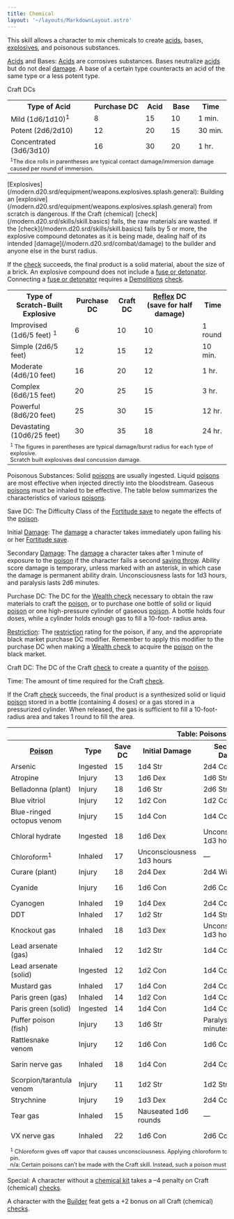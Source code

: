 ```yaml
---
title: Chemical
layout: '~/layouts/MarkdownLayout.astro'
---
```

This skill allows a character to mix chemicals to create
[acids](/modern.d20.srd/environment.hazards/acid), bases,
[explosives](/modern.d20.srd/equipment/weapons.explosives.splash.general), and
poisonous substances.

[Acids](/modern.d20.srd/environment.hazards/acid) and Bases:
[Acids](/modern.d20.srd/environment.hazards/acid) are corrosives substances.
Bases neutralize [acids](/modern.d20.srd/environment.hazards/acid) but do not
deal [damage](/modern.d20.srd/combat/damage). A base of a certain type
counteracts an acid of the same type or a less potent type.

Craft DCs


<table> <tr> <th>Type of Acid</th> <th>Purchase DC</th> <th>Acid</th> <th>Base</th> <th>Time</th> </tr> <tr><td> Mild (1d6/1d10)<sup>1</sup></td><td> 8</td><td> 15</td><td> 10</td><td> 1 min. </td></tr> <tr class="shaded"><td> Potent (2d6/2d10)</td><td> 12</td><td> 20</td><td> 15</td><td> 30 min. </td></tr> <tr><td> Concentrated (3d6/3d10)</td><td> 16</td><td> 30</td><td> 20</td><td> 1 hr. </td></tr> <tr><td colspan="5" style="font-size: .8em; text-align: left"> <sup>1</sup>The dice rolls in parentheses are typical contact damage/immersion damage caused per round of immersion. </td></tr> </table>
 [Explosives](/modern.d20.srd/equipment/weapons.explosives.splash.general):
Building an
[explosive](/modern.d20.srd/equipment/weapons.explosives.splash.general) from
scratch is dangerous. If the Craft (chemical)
[check](/modern.d20.srd/skills/skill.basics) fails, the raw
materials are wasted. If the
[check](/modern.d20.srd/skills/skill.basics) fails by 5 or more, the
explosive compound detonates as it is being made, dealing half of its intended
[damage](/modern.d20.srd/combat/damage) to the builder and anyone else in the
burst radius.

If the [check](/modern.d20.srd/skills/skill.basics) succeeds, the
final product is a solid material, about the size of a brick. An explosive
compound does not include a [fuse or detonator](/modern.d20.srd/equipment/professional.equipment). Connecting a
[fuse or detonator](/modern.d20.srd/equipment/professional.equipment) requires
a [Demolitions](/modern.d20.srd/skills/demolitions)
[check](/modern.d20.srd/skills/skill.basics).


<table> <tr> <th>Type of Scratch-Built Explosive</th> <th>Purchase DC</th> <th>Craft DC</th> <th><a href="/modern.d20.srd/basics/saving.throws">Reflex</a> DC (save for half damage)</th> <th>Time</th> </tr> <tr><td> Improvised (1d6/5 feet) <sup>1</sup></td><td> 6</td><td> 10</td><td> 10</td><td> 1 round </td></tr> <tr class="shaded"><td> Simple (2d6/5 feet)</td><td> 12</td><td> 15</td><td> 12</td><td> 10 min. </td></tr> <tr><td> Moderate (4d6/10 feet)</td><td> 16</td><td> 20</td><td> 12</td><td> 1 hr. </td></tr> <tr class="shaded"><td> Complex (6d6/15 feet)</td><td> 20</td><td> 25</td><td> 15</td><td> 3 hr. </td></tr> <tr><td> Powerful (8d6/20 feet)</td><td> 25</td><td> 30</td><td> 15</td><td> 12 hr. </td></tr> <tr class="shaded"><td> Devastating (10d6/25 feet)</td><td> 30</td><td> 35</td><td> 18</td><td> 24 hr. </td></tr> <tr><td colspan="5" style="font-size: .8em; text-align: left"><sup>1</sup> The figures in parentheses are typical damage/burst radius for each type of explosive.<br/> Scratch built explosives deal concussion damage. </td></tr> </table>



Poisonous Substances: Solid
[poisons](/modern.d20.srd/environment.hazards/poison) are usually ingested.
Liquid [poisons](/modern.d20.srd/environment.hazards/poison) are most
effective when injected directly into the bloodstream. Gaseous
[poisons](/modern.d20.srd/environment.hazards/poison) must be inhaled to be
effective. The table below summarizes the characteristics of various
[poisons](/modern.d20.srd/environment.hazards/poison).

Save DC: The Difficulty Class of the [Fortitude save](/modern.d20.srd/basics/saving.throws) to negate the effects of the
[poison](/modern.d20.srd/environment.hazards/poison).

Initial [Damage](/modern.d20.srd/combat/damage): The
[damage](/modern.d20.srd/combat/damage) a character takes immediately upon
failing his or her [Fortitude save](/modern.d20.srd/basics/saving.throws).

Secondary [Damage](/modern.d20.srd/combat/damage): The
[damage](/modern.d20.srd/combat/damage) a character takes after 1 minute of
exposure to the [poison](/modern.d20.srd/environment.hazards/poison) if the
character fails a second [saving throw](/modern.d20.srd/basics/saving.throws).
Ability score damage is temporary, unless marked with an asterisk, in which
case the damage is permanent ability drain. Unconsciousness lasts for 1d3
hours, and paralysis lasts 2d6 minutes.

Purchase DC: The DC for the [Wealth check](/modern.d20.srd/wealth/wealth.check) necessary to obtain the raw
materials to craft the [poison](/modern.d20.srd/environment.hazards/poison),
or to purchase one bottle of solid or liquid
[poison](/modern.d20.srd/environment.hazards/poison) or one high-pressure
cylinder of gaseous [poison](/modern.d20.srd/environment.hazards/poison). A
bottle holds four doses, while a cylinder holds enough gas to fill a 10-foot-
radius area.

[Restriction](/modern.d20.srd/equipment/restricted.objects): The
[restriction](/modern.d20.srd/equipment/restricted.objects) rating for the
poison, if any, and the appropriate black market purchase DC modifier.
Remember to apply this modifier to the purchase DC when making a [Wealth check](/modern.d20.srd/wealth/wealth.check) to acquire the
[poison](/modern.d20.srd/environment.hazards/poison) on the black market.

Craft DC: The DC of the Craft
[check](/modern.d20.srd/skills/skill.basics) to create a quantity of
the [poison](/modern.d20.srd/environment.hazards/poison).

Time: The amount of time required for the Craft
[check](/modern.d20.srd/skills/skill.basics).

If the Craft [check](/modern.d20.srd/skills/skill.basics) succeeds,
the final product is a synthesized solid or liquid
[poison](/modern.d20.srd/environment.hazards/poison) stored in a bottle
(containing 4 doses) or a gas stored in a pressurized cylinder. When released,
the gas is sufficient to fill a 10-foot-radius area and takes 1 round to fill
the area.


<table> <tr><th colspan="9">Table: Poisons</th></tr> <th><a href="/modern.d20.srd/environment.hazards/poison">Poison</a></th> <th>Type</th> <th>Save DC</th> <th>Initial Damage</th> <th>Secondary Damage</th> <th>Purchase DC</th> <th>Restriction</th> <th>Craft DC</th> <th>Time</th> <tr><td> Arsenic</td><td> Ingested</td><td> 15</td><td> 1d4 Str</td><td> 2d4 Con</td><td> 9</td><td> Res (+2)</td><td> 24</td><td> 4 hr. </td></tr> <tr class="shaded"><td> Atropine</td><td> Injury</td><td> 13</td><td> 1d6 Dex</td><td> 1d6 Str</td><td> 3</td><td> Res (+2)</td><td> 14</td><td> 1 hr. </td></tr> <tr><td> Belladonna (plant)</td><td> Injury</td><td> 18</td><td> 1d6 Str</td><td> 2d6 Str</td><td> 14</td><td> Lic (+1)</td><td> n/a</td><td> n/a </td></tr> <tr class="shaded"><td> Blue vitriol</td><td> Injury</td><td> 12</td><td> 1d2 Con</td><td> 1d2 Con</td><td> 3</td><td> Res (+2)</td><td> 9</td><td> 1 hr. </td></tr> <tr><td> Blue-ringed octopus venom</td><td> Injury</td><td> 15</td><td> 1d4 Con</td><td> 1d4 Con</td><td> 14</td><td> Lic (+1)</td><td> n/a</td><td> n/a </td></tr> <tr class="shaded"><td> Chloral hydrate</td><td> Ingested</td><td> 18</td><td> 1d6 Dex</td><td> Unconsciousness 1d3 hours</td><td> 12</td><td> Res (+2)</td><td> 28</td><td> 8 hr. </td></tr> <tr><td> Chloroform<sup>1</sup></td><td> Inhaled</td><td> 17</td><td> Unconsciousness 1d3 hours</td><td> —</td><td> 9</td><td> Res (+2)</td><td> 24</td><td> 4 hr. </td></tr> <tr class="shaded"><td> Curare (plant)</td><td> Injury</td><td> 18</td><td> 2d4 Dex</td><td> 2d4 Wis</td><td> 15</td><td> Res (+2)</td><td> n/a</td><td> n/a </td></tr> <tr><td> Cyanide</td><td> Injury</td><td> 16</td><td> 1d6 Con</td><td> 2d6 Con</td><td> 15</td><td> Mil (+3)</td><td> 31</td><td> 15 hr. </td></tr> <tr class="shaded"><td> Cyanogen</td><td> Inhaled</td><td> 19</td><td> 1d4 Dex</td><td> 2d4 Con</td><td> 12</td><td> Mil (+3)</td><td> 28</td><td> 8 hr. </td></tr> <tr><td> DDT</td><td> Inhaled</td><td> 17</td><td> 1d2 Str</td><td> 1d4 Str</td><td> 9</td><td> Lic (+1)</td><td> 20</td><td> 4 hr. </td></tr> <tr class="shaded"><td> Knockout gas</td><td> Inhaled</td><td> 18</td><td> 1d3 Dex</td><td> Unconsciousness 1d3 hours</td><td> 12</td><td> Res (+2)</td><td> 26</td><td> 8 hr. </td></tr> <tr><td> Lead arsenate (gas)</td><td> Inhaled</td><td> 12</td><td> 1d2 Str</td><td> 1d4 Con</td><td> 6</td><td> Res (+2)</td><td> 17</td><td> 2 hr. </td></tr> <tr class="shaded"><td> Lead arsenate (solid)</td><td> Ingested</td><td> 12</td><td> 1d2 Con</td><td> 1d4 Con</td><td> 6</td><td> Res (+2)</td><td> 18</td><td> 2 hr. </td></tr> <tr><td> Mustard gas</td><td> Inhaled</td><td> 17</td><td> 1d4 Con</td><td> 2d4 Con</td><td> 12</td><td> Mil (+3)</td><td> 26</td><td> 8 hr. </td></tr> <tr class="shaded"><td> Paris green (gas)</td><td> Inhaled</td><td> 14</td><td> 1d2 Con</td><td> 1d4 Con</td><td> 9</td><td> Res (+2)</td><td> 20</td><td> 4 hr. </td></tr> <tr><td> Paris green (solid)</td><td> Ingested</td><td> 14</td><td> 1d4 Con</td><td> 1d4 Con</td><td> 9</td><td> Res (+2)</td><td> 24</td><td> 4 hr. </td></tr> <tr class="shaded"><td> Puffer poison (fish)</td><td> Injury</td><td> 13</td><td> 1d6 Str</td><td> Paralysis 2d6 minutes</td><td> 13</td><td> Lic (+1)</td><td> n/a</td><td> n/a </td></tr> <tr><td> Rattlesnake venom</td><td> Injury</td><td> 12</td><td> 1d6 Con</td><td> 1d6 Con</td><td> 12</td><td> Lic (+1)</td><td> n/a</td><td> n/a </td></tr> <tr class="shaded"><td> Sarin nerve gas</td><td> Inhaled</td><td> 18</td><td> 1d4 Con</td><td> 2d4 Con</td><td> 15</td><td> Illegal (+4)</td><td> 30</td><td> 15 hr. </td></tr> <tr><td> Scorpion/tarantula venom</td><td> Injury</td><td> 11</td><td> 1d2 Str</td><td> 1d2 Str</td><td> 12</td><td> Lic (+1)</td><td> n/a</td><td> n/a </td></tr> <tr class="shaded"><td> Strychnine</td><td> Injury</td><td> 19</td><td> 1d3 Dex</td><td> 2d4 Con</td><td> 9</td><td> Res (+2)</td><td> 23</td><td> 4 hr. </td></tr> <tr><td> Tear gas</td><td> Inhaled</td><td> 15</td><td> Nauseated 1d6 rounds</td><td> —</td><td> 9</td><td> Res (+2)</td><td> 21</td><td> 4 hr. </td></tr> <tr class="shaded"><td> VX nerve gas</td><td> Inhaled</td><td> 22</td><td> 1d6 Con</td><td> 2d6 Con</td><td> 21</td><td> Illegal (+4)</td><td> 42</td><td> 48 hr. </td></tr> <tr><td colspan="9" style="font-size: .8em; text-align: left"> <sup>1</sup> Chloroform gives off vapor that causes unconsciousness. Applying chloroform to an unwilling subject requires a successful grapple check and pin. <br/> n/a: Certain poisons can’t be made with the Craft skill. Instead, such a poison must be obtained by extracting it from the creature in question. </td></tr></table>



Special: A character without a [chemical kit](/modern.d20.srd/equipment/professional.equipment) takes a –4 penalty on
Craft (chemical) [checks](/modern.d20.srd/skills/skill.basics).

A character with the [Builder](/modern.d20.srd/feats/builder) feat gets a +2
bonus on all Craft (chemical)
[checks](/modern.d20.srd/skills/skill.basics).

